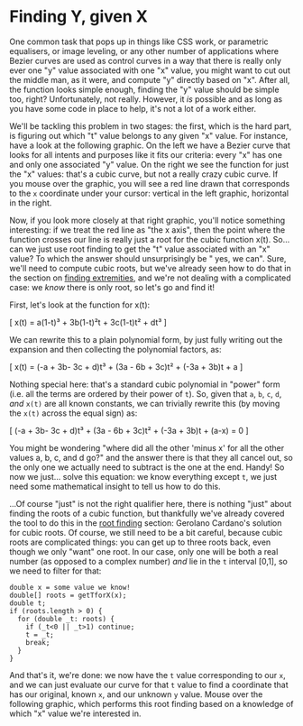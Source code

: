 # Finding Y, given X

One common task that pops up in things like CSS work, or parametric equalisers, or image leveling, or any other number of applications where Bezier curves are used as control curves in a way that there is really only ever one "y" value associated with one "x" value,  you might want to cut out the middle man, as it were, and compute "y" directly based on "x". After all, the function looks simple enough, finding the "y" value should be simple too, right? Unfortunately, not really. However, it _is_ possible and as long as you have some code in place to help, it's not a lot of a work either.

We'll be tackling this problem in two stages: the first, which is the hard part, is figuring out which "t" value belongs to any given "x" value. For instance, have a look at the following graphic. On the left we have a Bezier curve that looks for all intents and purposes like it fits our criteria: every "x" has one and only one associated "y" value. On the right we see the function for just the "x" values: that's a cubic curve, but not a really crazy cubic curve. If you mouse over the graphic, you will see a red line drawn that corresponds to the `x` coordinate under your cursor: vertical in the left graphic, horizontal in the right.

<Graphic title="Finding t, given x=x(t). Left: our curve, right: the x=x(t) function" setup={this.tforx.setup} draw={this.tforx.draw} onMouseMove={this.onMouseMove} />

Now, if you look more closely at that right graphic, you'll notice something interesting: if we treat the red line as "the x axis", then the point where the function crosses our line is really just a root for the cubic function x(t). So... can we just use root finding to get the "t" value associated with an "x" value? To which the answer should unsurprisingly be " yes, we can". Sure, we'll need to compute cubic roots, but we've already seen how to do that in the section on [finding extremities](#extremities), and we're not dealing with a complicated case: we *know* there is only root, so let's go and find it!

First, let's look at the function for x(t):

\[
    x(t) = a(1-t)³ + 3b(1-t)²t + 3c(1-t)t² + dt³
\]

We can rewrite this to a plain polynomial form, by just fully writing out the expansion and then collecting the polynomial factors, as:

\[
    x(t) = (-a + 3b- 3c + d)t³ + (3a - 6b + 3c)t² + (-3a + 3b)t + a
\]

Nothing special here: that's a standard cubic polynomial in "power" form (i.e. all the terms are ordered by their power of `t`). So, given that `a`, `b`, `c`, `d`, *and* `x(t)` are all known constants, we can trivially rewrite this (by moving the `x(t)` across the equal sign) as:

\[
    (-a + 3b- 3c + d)t³ + (3a - 6b + 3c)t² + (-3a + 3b)t + (a-x) = 0
\]

You might be wondering "where did all the other 'minus x' for all the other values a, b, c, and d go?" and the answer there is that they all cancel out, so the only one we actually need to subtract is the one at the end. Handy! So now we just... solve this equation: we know everything except `t`, we just need some mathematical insight to tell us how to do this.

...Of course "just" is not the right qualifier here, there is nothing "just" about finding the roots of a cubic function, but thankfully we've already covered the tool to do this in the [root finding](#extremities) section: Gerolano Cardano's solution for cubic roots. Of course, we still need to be a bit careful, because cubic roots are complicated things: you can get up to three roots back, even though we only "want" one root. In our case, only one will be both a real number (as opposed to a complex number) _and_ lie in the `t` interval [0,1], so we need to filter for that:

```
double x = some value we know!
double[] roots = getTforX(x);
double t;
if (roots.length > 0) {
  for (double _t: roots) {
    if (_t<0 || _t>1) continue;
    t = _t;
    break;
  }
}
```

And that's it, we're done: we now have the `t` value corresponding to our `x`, and we can just evaluate our curve for that `t` value to find a coordinate that has our original, known `x`, and our unknown `y` value. Mouse over the following graphic, which performs this root finding based on a knowledge of which "x" value we're interested in.

<Graphic title="Finding y(t), by finding t, given x=x(t)" setup={this.yforx.setup} draw={this.yforx.draw} onMouseMove={this.onMouseMove} />

